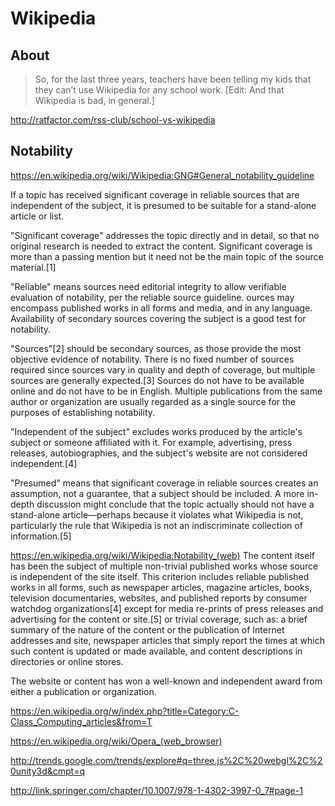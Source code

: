 # Wikipedia


## About

>So, for the last three years, teachers have been telling my kids that they can’t use Wikipedia for any school work. [Edit: And that Wikipedia is bad, in general.]

http://ratfactor.com/rss-club/school-vs-wikipedia


## Notability

https://en.wikipedia.org/wiki/Wikipedia:GNG#General_notability_guideline


If a topic has received significant coverage in reliable sources that are independent of the subject, it is presumed to be suitable for a stand-alone article or list.

"Significant coverage" addresses the topic directly and in detail, so that no original research is needed to extract the content.
Significant coverage is more than a passing mention but it need not be the main topic of the source material.[1]

"Reliable" means sources need editorial integrity to allow verifiable evaluation of notability, per the reliable source guideline.
ources may encompass published works in all forms and media, and in any language.
Availability of secondary sources covering the subject is a good test for notability.

"Sources"[2] should be secondary sources, as those provide the most objective evidence of notability.
There is no fixed number of sources required since sources vary in quality and depth of coverage, but multiple sources are generally expected.[3] Sources do not have to be available online and do not have to be in English. Multiple publications from the same author or organization are usually regarded as a single source for the purposes of establishing notability.

"Independent of the subject" excludes works produced by the article's subject or someone affiliated with it.
For example, advertising, press releases, autobiographies, and the subject's website are not considered independent.[4]

"Presumed" means that significant coverage in reliable sources creates an assumption, not a guarantee, that a subject should be included.
A more in-depth discussion might conclude that the topic actually should not have a stand-alone article—perhaps because it violates what Wikipedia is not, particularly the rule that Wikipedia is not an indiscriminate collection of information.[5]


https://en.wikipedia.org/wiki/Wikipedia:Notability_(web)
The content itself has been the subject of multiple non-trivial published works whose source is independent of the site itself.
This criterion includes reliable published works in all forms, such as newspaper articles, magazine articles, books, television documentaries, websites, and published reports by consumer watchdog organizations[4] except for media re-prints of press releases and advertising for the content or site.[5] or trivial coverage, such as: a brief summary of the nature of the content or the publication of Internet addresses and site, newspaper articles that simply report the times at which such content is updated or made available, and content descriptions in directories or online stores.

The website or content has won a well-known and independent award from either a publication or organization.

https://en.wikipedia.org/w/index.php?title=Category:C-Class_Computing_articles&from=T

https://en.wikipedia.org/wiki/Opera_(web_browser)

http://trends.google.com/trends/explore#q=three.js%2C%20webgl%2C%20unity3d&cmpt=q

http://link.springer.com/chapter/10.1007/978-1-4302-3997-0_7#page-1